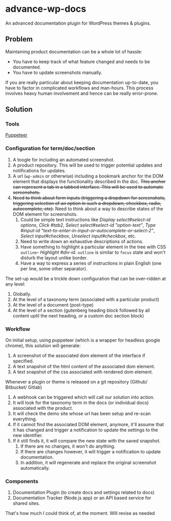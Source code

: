 # advance-wp-docs
An advanced documentation plugin for WordPress themes &amp; plugins.

## Problem
Maintaining product documentation can be a whole lot of hassle:
 
 * You have to keep track of what feature changed and needs to be documented.
 * You have to update screenshots manually.
 
If you are really particular about keeping documentation up-to-date, you have to factor in complicated workflows and man-hours. This process involves heavy human involvement and hence can be really error-prone.

## Solution

### Tools

[Puppeteer](https://developers.google.com/web/tools/puppeteer/)
 
### Configuration for term/doc/section 

 1. A toogle for including an automated screenshot.
 1. A product repository. This will be used to trigger potential updates and notifications for updates.
 1. A url (`wp-admin` or otherwise) including a bookmark anchor for the DOM element that displays the functionality described in the doc. ~~This anchor can represent a tab in a tabbed interface. This will be used to automate screenshots.~~
 1. ~~Need to think about form inputs (triggering a dropdown for screenshots, triggering selection of an option in such a dropdown, checkbox, radio, autocomplete, etc).~~ Need to think about a way to describe states of the DOM element for screenshots.
     1. Could be simple text instructions like _Display select#select-id options_, _Click #tab2_, _Select select#select-id "option-text"_, _Type #input-id "text-to-enter-in-input-or-autocomplete-or-select-2"_, _Select input#checkbox_, _Unselect input#checkbox_, etc.
	 1. Need to write down an exhaustive descriptions of actions.
	 1. Have something to highlight a particular element in the tree with CSS `outline`– _Highlight #div-id_. `outline` is similar to `focus` state and won't disturb the layout unlike border.
	 1. Have a way to express a series of instructions in plain English (one per line, some other separator).
 
 
 The set-up would be a trickle down configuration that can be over-ridden at any level:

 1. Globally.
 1. At the level of a taxonomy term (associated with a particular product)
 1. At the level of a document (post-type)
 1. At the level of a section (gutenberg heading block followed by all content uptil the next heading, _or_ a custom doc section block)

### Workflow

On initial setup, using puppeteer (which is a wrapper for headless google chrome), this solution will generate:

 1. A screenshot of the associated dom element of the interface if specified.
 1. A text snapshot of the html content of the associated dom element. 
 1. A text snapshot of the css associated with rendered dom element.

Whenever a plugin or theme is released on a git repository (Github/ Bitbucket/ Gitlab)
 1. A webhook can be triggered which will call our solution into action.
 1. It will look for the taxonomy term in the docs (or individual docs) associated with the product.
 1. It will check the demo site whose url has been setup and re-scan everything.
 1. If it cannot find the associated DOM element, anymore, it'll assume that it has changed and trigger a notification to update the settings to the new identifier.
 1. If it still finds it, it will compare the new state with the saved snapshot.
     1. If there are no changes, it won't do anything.
	 1. If there are changes however, it will trigger a notification to update documentation.
	 1. In addition, it will regenerate and replace the original screenshot automatically.

### Components

 1. Documentation Plugin (to create docs and settings related to docs)
 1. Documentation Tracker (Node.js app) or an API based service for shared sites.
 
That's how much I could think of, at the moment. Will revise as needed
